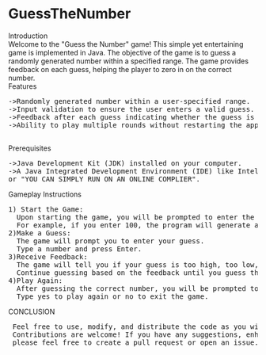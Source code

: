 # GuessTheNumber
Introduction
<br>
Welcome to the "Guess the Number" game! This simple yet entertaining game is implemented in Java. The objective of the game is to guess a randomly generated number within a specified range. The game provides feedback on each guess, helping the player to zero in on the correct number.
<br>
Features
<pre>
->Randomly generated number within a user-specified range.
->Input validation to ensure the user enters a valid guess.
->Feedback after each guess indicating whether the guess is too high, too low, or correct.
->Ability to play multiple rounds without restarting the application.
 </pre>
Prerequisites
<pre>
->Java Development Kit (JDK) installed on your computer.
->A Java Integrated Development Environment (IDE) like IntelliJ IDEA, Eclipse, or NetBeans.
or "YOU CAN SIMPLY RUN ON AN ONLINE COMPLIER".
</pre>
Gameplay Instructions
<pre>
1) Start the Game:
  Upon starting the game, you will be prompted to enter the maximum range for the number to guess.
  For example, if you enter 100, the program will generate a random number between 1 and 100.
2)Make a Guess:
  The game will prompt you to enter your guess.
  Type a number and press Enter.
3)Receive Feedback:
  The game will tell you if your guess is too high, too low, or correct.
  Continue guessing based on the feedback until you guess the correct number.
4)Play Again:
  After guessing the correct number, you will be prompted to play another round.
  Type yes to play again or no to exit the game.
</pre>
CONCLUSION
<pre>
 Feel free to use, modify, and distribute the code as you wish.
 Contributions are welcome! If you have any suggestions, enhancements, or bug fixes.
 please feel free to create a pull request or open an issue.
</pre> 





